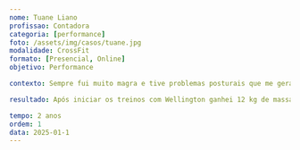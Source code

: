 ```yaml
---
nome: Tuane Liano
profissao: Contadora
categoria: [performance]
foto: /assets/img/casos/tuane.jpg
modalidade: CrossFit
formato: [Presencial, Online]
objetivo: Performance

contexto: Sempre fui muito magra e tive problemas posturais que me geravam dor.

resultado: Após iniciar os treinos com Wellington ganhei 12 kg de massa muscular e minha postura é outra. Hoje em dia não tenho mais dores constantes como antes e sigo cada vez mais animada.

tempo: 2 anos
ordem: 1
data: 2025-01-1
---
```

